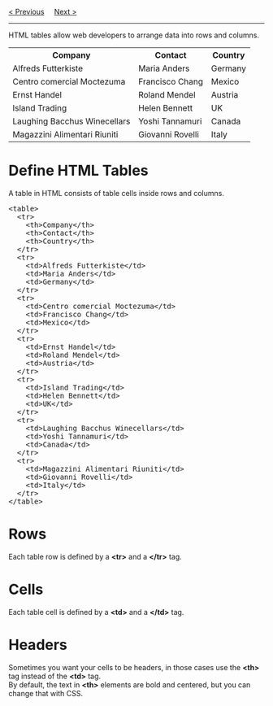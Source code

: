 <a href="/HTML/Favicon.md">&lt; Previous</a>
&nbsp;&nbsp;&nbsp;
<a href="/HTML/Borders.md">Next &gt;</a>
<hr>
HTML tables allow web developers to arrange data into rows and columns.
<table class="ws-table-all notranslate">
  <tr>
    <th>Company</th>
    <th>Contact</th>
    <th>Country</th>
  </tr>
  <tr>
    <td>Alfreds Futterkiste</td>
    <td>Maria Anders</td>
    <td>Germany</td>
  </tr>
  <tr>
    <td>Centro comercial Moctezuma</td>
    <td>Francisco Chang</td>
    <td>Mexico</td>
  </tr>
  <tr>
    <td>Ernst Handel</td>
    <td>Roland Mendel</td>
    <td>Austria</td>
  </tr>
  <tr>
    <td>Island Trading</td>
    <td>Helen Bennett</td>
    <td>UK</td>
  </tr>
  <tr>
    <td>Laughing Bacchus Winecellars</td>
    <td>Yoshi Tannamuri</td>
    <td>Canada</td>
  </tr>
  <tr>
    <td>Magazzini Alimentari Riuniti</td>
    <td>Giovanni Rovelli</td>
    <td>Italy</td>
  </tr>
</table>
<h1>Define HTML Tables</h1>
A table in HTML consists of table cells inside rows and columns.
<pre>
&lt;table&gt;
  &lt;tr&gt;
    &lt;th&gt;Company&lt;/th&gt;
    &lt;th&gt;Contact&lt;/th&gt;
    &lt;th&gt;Country&lt;/th&gt;
  &lt;/tr&gt;
  &lt;tr&gt;
    &lt;td&gt;Alfreds Futterkiste&lt;/td&gt;
    &lt;td&gt;Maria Anders&lt;/td&gt;
    &lt;td&gt;Germany&lt;/td&gt;
  &lt;/tr&gt;
  &lt;tr&gt;
    &lt;td&gt;Centro comercial Moctezuma&lt;/td&gt;
    &lt;td&gt;Francisco Chang&lt;/td&gt;
    &lt;td&gt;Mexico&lt;/td&gt;
  &lt;/tr&gt;
  &lt;tr&gt;
    &lt;td&gt;Ernst Handel&lt;/td&gt;
    &lt;td&gt;Roland Mendel&lt;/td&gt;
    &lt;td&gt;Austria&lt;/td&gt;
  &lt;/tr&gt;
  &lt;tr&gt;
    &lt;td&gt;Island Trading&lt;/td&gt;
    &lt;td&gt;Helen Bennett&lt;/td&gt;
    &lt;td&gt;UK&lt;/td&gt;
  &lt;/tr&gt;
  &lt;tr&gt;
    &lt;td&gt;Laughing Bacchus Winecellars&lt;/td&gt;
    &lt;td&gt;Yoshi Tannamuri&lt;/td&gt;
    &lt;td&gt;Canada&lt;/td&gt;
  &lt;/tr&gt;
  &lt;tr&gt;
    &lt;td&gt;Magazzini Alimentari Riuniti&lt;/td&gt;
    &lt;td&gt;Giovanni Rovelli&lt;/td&gt;
    &lt;td&gt;Italy&lt;/td&gt;
  &lt;/tr&gt;
&lt;/table&gt;
</pre>
<h1>Rows</h1>
Each table row is defined by a <b>&lt;tr&gt;</b> and a <b>&lt;/tr&gt;</b> tag.
<h1>Cells</h1>
Each table cell is defined by a <b>&lt;td&gt;</b> and a <b>&lt;/td&gt;</b> tag.
<h1>Headers</h1>
Sometimes you want your cells to be headers, in those cases use the <b>&lt;th&gt;</b> tag instead of the <b>&lt;td&gt;</b> tag.
<br>
By default, the text in <b>&lt;th&gt;</b> elements are bold and centered, but you can change that with CSS.
